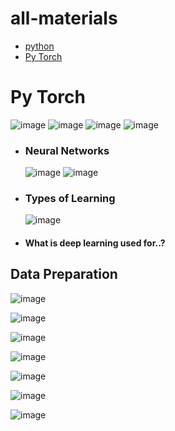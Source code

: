 # all-materials

- [python](#python)
- [Py Torch](#py-torch)





# Py Torch
![image](https://github.com/ismartsiva/all-materials/assets/104131614/e737315e-395a-4982-a390-fdac44f43782)
![image](https://github.com/ismartsiva/all-materials/assets/104131614/f1e175c3-47e1-44a5-94ab-2becfad697bb)
![image](https://github.com/ismartsiva/all-materials/assets/104131614/5db51eb1-f6ed-4edd-8345-62e141fb5af0)
![image](https://github.com/ismartsiva/all-materials/assets/104131614/10e3c409-e03f-4299-972f-26d4786dcb6d)

  - ### Neural Networks
     ![image](https://github.com/ismartsiva/all-materials/assets/104131614/3fb404d5-f5fa-4940-9216-0970225d11e5)
     ![image](https://github.com/ismartsiva/all-materials/assets/104131614/92a39c39-7073-43af-aeb6-05915f0be03f)

  - ### Types of Learning
     ![image](https://github.com/ismartsiva/all-materials/assets/104131614/f8b50162-95a0-48a1-8c6f-128cab159afc)
  - #### What is deep learning used for..?

## Data Preparation 
![image](https://github.com/ismartsiva/all-materials/assets/104131614/2493d58b-7c65-4c77-9380-2211d18d5275)

![image](https://github.com/ismartsiva/all-materials/assets/104131614/0f502138-fea1-4977-b6e3-75268f5e57e9)

![image](https://github.com/ismartsiva/all-materials/assets/104131614/478514e0-1122-42ee-a4d7-87cb92272747)

![image](https://github.com/ismartsiva/all-materials/assets/104131614/615ab29a-0de8-42b8-b8f2-fd006e374d48)

![image](https://github.com/ismartsiva/all-materials/assets/104131614/81efcc39-27c9-4aed-88d9-e3b0484cd500)

![image](https://github.com/ismartsiva/all-materials/assets/104131614/7132ce7e-ab16-4477-9ab8-ff8da0cb9750)

![image](https://github.com/ismartsiva/all-materials/assets/104131614/9bc5d4af-7475-4b9e-9752-7f58653e9a62)




     




















